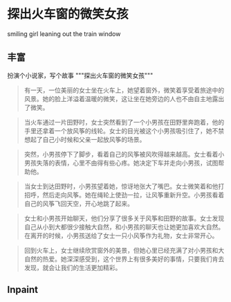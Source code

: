 # 探出火车窗的微笑女孩

smiling girl leaning out the train window

## 丰富

扮演个小说家，写个故事 """探出火车窗的微笑女孩"""

> 有一天，一位美丽的女士坐在火车上，她望着窗外，微笑着享受着旅途中的风景。她的脸上洋溢着温暖的微笑，这让坐在她旁边的人也不由自主地露出了微笑。

> 当火车通过一片田野时，女士突然看到了一个小男孩在田野里奔跑着，他的手里还拿着一个放风筝的线轮。女士的目光被这个小男孩吸引住了，她不禁想起了自己小时候和父亲一起放风筝的场景。

> 突然，小男孩停下了脚步，看着自己的风筝被风吹得越来越高。女士看着小男孩失落的表情，心里不由得有些心疼。她决定下车并走向小男孩，试图帮助他。

> 当女士到达田野时，小男孩望着她，惊讶地张大了嘴巴。女士微笑着和他打招呼，然后走向风筝。她在绳轮上使劲一拉，让风筝重新升空。小男孩看着自己的风筝飞回天空，开心地跳了起来。

> 女士和小男孩开始聊天，他们分享了很多关于风筝和田野的故事。女士发现自己从小到大都很少接触大自然，和小男孩的聊天也让她更加喜欢大自然。在离开的时候，小男孩送给了女士一只小风筝作为礼物，女士非常开心。

> 回到火车上，女士继续欣赏窗外的美景，但她心里已经充满了对小男孩和大自然的热爱。她深深感受到，这个世界上有很多美好的事情，只要我们肯去发现，就会让我们的生活更加精彩。

##

## Inpaint

